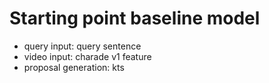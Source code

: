# Starting point baseline model
- query input: query sentence
- video input: charade v1 feature
- proposal generation: kts

